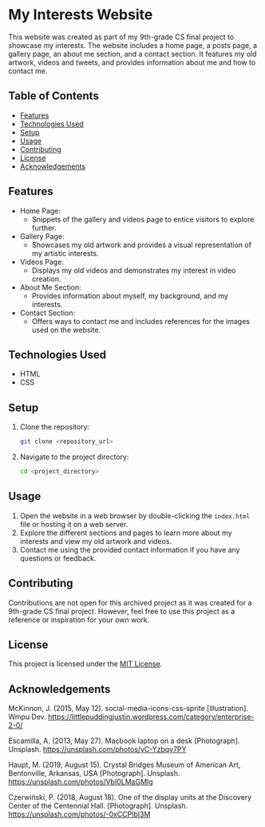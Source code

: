 # My Interests Website

This website was created as part of my 9th-grade CS final project to showcase my interests. The website includes a home page, a posts page, a gallery page, an about me section, and a contact section. It features my old artwork, videos and tweets, and provides information about me and how to contact me.

## Table of Contents

- [Features](#features)
- [Technologies Used](#technologies-used)
- [Setup](#setup)
- [Usage](#usage)
- [Contributing](#contributing)
- [License](#license)
- [Acknowledgements](#acknowledgements)

## Features

- Home Page:
  - Snippets of the gallery and videos page to entice visitors to explore further.
- Gallery Page:
  - Showcases my old artwork and provides a visual representation of my artistic interests.
- Videos Page:
  - Displays my old videos and demonstrates my interest in video creation.
- About Me Section:
  - Provides information about myself, my background, and my interests.
- Contact Section:
  - Offers ways to contact me and includes references for the images used on the website.

## Technologies Used

- HTML
- CSS

## Setup

1. Clone the repository:

   ```bash
   git clone <repository_url>
   ```

2. Navigate to the project directory:

   ```bash
   cd <project_directory>
   ```

## Usage

1. Open the website in a web browser by double-clicking the `index.html` file or hosting it on a web server.
2. Explore the different sections and pages to learn more about my interests and view my old artwork and videos.
3. Contact me using the provided contact information if you have any questions or feedback.

## Contributing

Contributions are not open for this archived project as it was created for a 9th-grade CS final project. However, feel free to use this project as a reference or inspiration for your own work.

## License

This project is licensed under the [MIT License](LICENSE).

## Acknowledgements

McKinnon, J. (2015, May 12). social-media-icons-css-sprite [Illustration]. Wmpu Dev. https://littlepuddingjustin.wordpress.com/category/enterprise-2-0/

Escamilla, A. (2013, May 27). Macbook laptop on a desk [Photograph]. Unsplash. https://unsplash.com/photos/yC-Yzbqy7PY

Haupt, M. (2019, August 15). Crystal Bridges Museum of American Art, Bentonville, Arkansas, USA [Photograph]. Unsplash. https://unsplash.com/photos/VbI0LMaGMlg

Czerwiński, P. (2018, August 18). One of the display units at the Discovery Center of the Centennial Hall. [Photograph]. Unsplash. https://unsplash.com/photos/-0xCCPIbl3M

